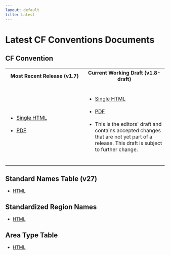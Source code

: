 ```yaml
---
layout: default
title: Latest
---
```


# Latest CF Conventions Documents

## CF Convention 

<table>
<tr>
  <th width="300px"> Most Recent Release (v1.7) <br /> &nbsp;</th>
  <th width="300px"> Current Working Draft (v1.8-draft) <br /> &nbsp;</th> 
</tr>
<tr>
  <td>
    <ul>
      <li> <a href="Data/cf-conventions/cf-conventions-1.7/cf-conventions.html">Single HTML</a> </li> <br />
      <li> <a href="Data/cf-conventions/cf-conventions-1.7/cf-conventions.pdf">PDF</a> </li> <br />
    </ul>
  </td>
  <td>
    <ul>
      <li> <a href="/cf-conventions/cf-conventions.html">Single HTML</a> </li> <br />
      <li> <a href="/cf-conventions/cf-conventions.pdf">PDF</a> </li> <br />
      <li> This is the editors' draft and contains accepted changes that are not yet part of a release.  This draft is subject to further change. </li> <br />
    </ul>
  </td>
</tr>
</table>

## Standard Names Table (v27)

* <a href="Data/cf-standard-names/27/build/cf-standard-name-table.html">HTML</a>

## Standardized Region Names

* <a href="Data/cf-standard-names/docs/standardized-region-names.html">HTML</a>

## Area Type Table

* <a href="Data/area-type-table/current/build/area-type-table.html"> HTML </a>

